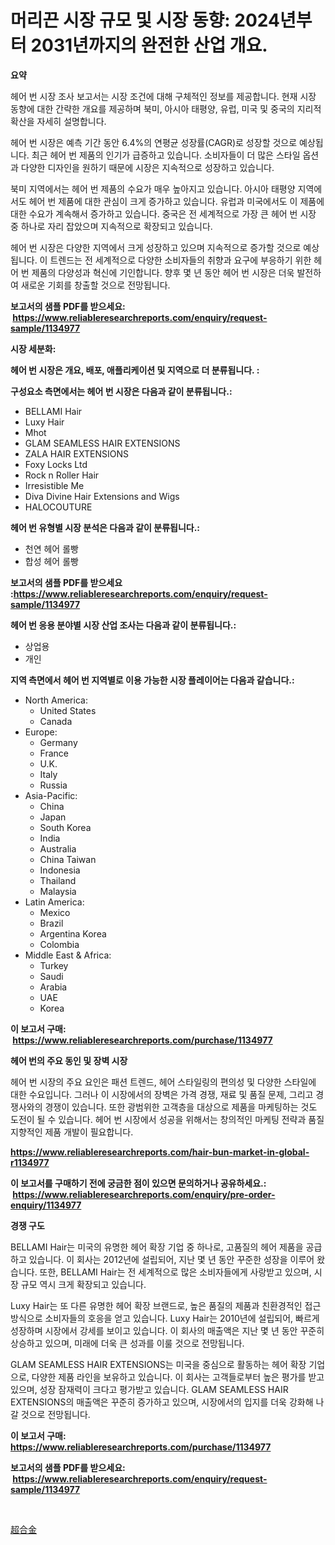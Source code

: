 <p><h1>머리끈 시장 규모 및 시장 동향: 2024년부터 2031년까지의 완전한 산업 개요.</h1></p><p><strong>요약</strong></p>
<p><p>헤어 번 시장 조사 보고서는 시장 조건에 대해 구체적인 정보를 제공합니다. 현재 시장 동향에 대한 간략한 개요를 제공하며 북미, 아시아 태평양, 유럽, 미국 및 중국의 지리적 확산을 자세히 설명합니다.</p><p>헤어 번 시장은 예측 기간 동안 6.4%의 연평균 성장률(CAGR)로 성장할 것으로 예상됩니다. 최근 헤어 번 제품의 인기가 급증하고 있습니다. 소비자들이 더 많은 스타일 옵션과 다양한 디자인을 원하기 때문에 시장은 지속적으로 성장하고 있습니다.</p><p>북미 지역에서는 헤어 번 제품의 수요가 매우 높아지고 있습니다. 아시아 태평양 지역에서도 헤어 번 제품에 대한 관심이 크게 증가하고 있습니다. 유럽과 미국에서도 이 제품에 대한 수요가 계속해서 증가하고 있습니다. 중국은 전 세계적으로 가장 큰 헤어 번 시장 중 하나로 자리 잡았으며 지속적으로 확장되고 있습니다.</p><p>헤어 번 시장은 다양한 지역에서 크게 성장하고 있으며 지속적으로 증가할 것으로 예상됩니다. 이 트렌드는 전 세계적으로 다양한 소비자들의 취향과 요구에 부응하기 위한 헤어 번 제품의 다양성과 혁신에 기인합니다. 향후 몇 년 동안 헤어 번 시장은 더욱 발전하여 새로운 기회를 창출할 것으로 전망됩니다.</p></p>
<p><strong>보고서의 샘플 PDF를 받으세요: &nbsp;<a href="https://www.reliableresearchreports.com/enquiry/request-sample/1134977">https://www.reliableresearchreports.com/enquiry/request-sample/1134977</a></strong></p>
<p><strong>시장 세분화:</strong></p>
<p><strong> 헤어 번 시장은 개요, 배포, 애플리케이션 및 지역으로 더 분류됩니다. :</strong></p>
<p><strong>구성요소 측면에서는 헤어 번 시장은 다음과 같이 분류됩니다.:</strong></p>
<p><ul><li>BELLAMI Hair</li><li>Luxy Hair</li><li>Mhot</li><li>GLAM SEAMLESS HAIR EXTENSIONS</li><li>ZALA HAIR EXTENSIONS</li><li>Foxy Locks Ltd</li><li>Rock n Roller Hair</li><li>Irresistible Me</li><li>Diva Divine Hair Extensions and Wigs</li><li>HALOCOUTURE</li></ul></p>
<p><strong> 헤어 번 유형별 시장 분석은 다음과 같이 분류됩니다.:</strong></p>
<p><ul><li>천연 헤어 롤빵</li><li>합성 헤어 롤빵</li></ul></p>
<p><strong>보고서의 샘플 PDF를 받으세요 :<a href="https://www.reliableresearchreports.com/enquiry/request-sample/1134977">https://www.reliableresearchreports.com/enquiry/request-sample/1134977</a></strong></p>
<p><strong> 헤어 번 응용 분야별 시장 산업 조사는 다음과 같이 분류됩니다.:</strong></p>
<p><ul><li>상업용</li><li>개인</li></ul></p>
<p><strong>지역 측면에서 헤어 번 지역별로 이용 가능한 시장 플레이어는 다음과 같습니다.:</strong></p>
<p><ul>
    <li>
        North America:
        <ul>
            <li>United States</li>
            <li>Canada</li>
        </ul>
    </li>
    <li>
        Europe:
        <ul>
            <li>Germany</li>
            <li>France</li>
            <li>U.K.</li>
            <li>Italy</li>
            <li>Russia</li>
        </ul>
    </li>
    <li>
        Asia-Pacific:
        <ul>
            <li>China</li>
            <li>Japan</li>
            <li>South Korea</li>
            <li>India</li>
            <li>Australia</li>
            <li>China Taiwan</li>
            <li>Indonesia</li>
            <li>Thailand</li>
            <li>Malaysia</li>
        </ul>
    </li>
    <li>
        Latin America:
        <ul>
            <li>Mexico</li>
            <li>Brazil</li>
            <li>Argentina Korea</li>
            <li>Colombia</li>
        </ul>
    </li>
    <li>
        Middle East & Africa:
        <ul>
            <li>Turkey</li>
            <li>Saudi</li>
            <li>Arabia</li>
            <li>UAE</li>
            <li>Korea</li>
        </ul>
    </li>
    </ul></p>
<p><strong>이 보고서 구매: &nbsp;<a href="https://www.reliableresearchreports.com/purchase/1134977">https://www.reliableresearchreports.com/purchase/1134977</a></strong></p>
<p><strong>헤어 번의 주요 동인 및 장벽 시장</strong></p>
<p><p>헤어 번 시장의 주요 요인은 패션 트렌드, 헤어 스타일링의 편의성 및 다양한 스타일에 대한 수요입니다. 그러나 이 시장에서의 장벽은 가격 경쟁, 재료 및 품질 문제, 그리고 경쟁사와의 경쟁이 있습니다. 또한 광범위한 고객층을 대상으로 제품을 마케팅하는 것도 도전이 될 수 있습니다. 헤어 번 시장에서 성공을 위해서는 창의적인 마케팅 전략과 품질 지향적인 제품 개발이 필요합니다.</p></p>
<p><strong><a href="https://www.reliableresearchreports.com/hair-bun-market-in-global-r1134977">https://www.reliableresearchreports.com/hair-bun-market-in-global-r1134977</a></strong></p>
<p><strong>이 보고서를 구매하기 전에 궁금한 점이 있으면 문의하거나 공유하세요.: &nbsp;<a href="https://www.reliableresearchreports.com/enquiry/pre-order-enquiry/1134977">https://www.reliableresearchreports.com/enquiry/pre-order-enquiry/1134977</a></strong></p>
<p><strong>경쟁 구도</strong></p>
<p><p>BELLAMI Hair는 미국의 유명한 헤어 확장 기업 중 하나로, 고품질의 헤어 제품을 공급하고 있습니다. 이 회사는 2012년에 설립되어, 지난 몇 년 동안 꾸준한 성장을 이루어 왔습니다. 또한, BELLAMI Hair는 전 세계적으로 많은 소비자들에게 사랑받고 있으며, 시장 규모 역시 크게 확장되고 있습니다.</p><p>Luxy Hair는 또 다른 유명한 헤어 확장 브랜드로, 높은 품질의 제품과 친환경적인 접근 방식으로 소비자들의 호응을 얻고 있습니다. Luxy Hair는 2010년에 설립되어, 빠르게 성장하며 시장에서 강세를 보이고 있습니다. 이 회사의 매출액은 지난 몇 년 동안 꾸준히 상승하고 있으며, 미래에 더욱 큰 성과를 이룰 것으로 전망됩니다.</p><p>GLAM SEAMLESS HAIR EXTENSIONS는 미국을 중심으로 활동하는 헤어 확장 기업으로, 다양한 제품 라인을 보유하고 있습니다. 이 회사는 고객들로부터 높은 평가를 받고 있으며, 성장 잠재력이 크다고 평가받고 있습니다. GLAM SEAMLESS HAIR EXTENSIONS의 매출액은 꾸준히 증가하고 있으며, 시장에서의 입지를 더욱 강화해 나갈 것으로 전망됩니다.</p></p>
<p><strong>이 보고서 구매: &nbsp; <a href="https://www.reliableresearchreports.com/purchase/1134977">https://www.reliableresearchreports.com/purchase/1134977</a></strong></p>
<p><strong>보고서의 샘플 PDF를 받으세요: &nbsp;<a href="https://www.reliableresearchreports.com/enquiry/request-sample/1134977">https://www.reliableresearchreports.com/enquiry/request-sample/1134977</a></strong><strong></strong></p>
<p>&nbsp;</p>
<p><p><a href="https://github.com/oafhukehf4709715/Market-Research-Report-List-1/blob/main/793543028886.md">超合金</a></p></p>